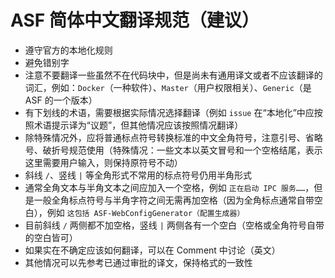 # ASF 简体中文翻译规范（建议）

* 遵守官方的本地化规则
* 避免错别字
* 注意不要翻译一些虽然不在代码块中，但是尚未有通用译文或者不应该翻译的词汇，例如：`Docker`（一种软件）、`Master`（用户权限相关）、`Generic`（是 ASF 的一个版本）
* 有下划线的术语，需要根据实际情况选择翻译（例如 `issue` 在“本地化”中应按照术语提示译为“议题”，但其他情况应该按照情况翻译）
* 除特殊情况外，应将普通标点符号转换标准的中文全角符号，注意引号、省略号、破折号规范使用（特殊情况：一些文本以英文冒号和一个空格结尾，表示这里需要用户输入，则保持原符号不动）
* 斜线 `/`、竖线 `|` 等全角形式不常用的标点符号仍用半角形式
* 通常全角文本与半角文本之间应加入一个空格，例如 `正在启动 IPC 服务……`，但是一般全角标点符号与半角字符之间无需再加空格（因为全角标点通常自带空白），例如 `这包括 ASF-WebConfigGenerator（配置生成器）`
* 目前斜线 `/` 两侧都不加空格，竖线 `|` 两侧各有一个空白（空格或全角符号自带的空白皆可）
* 如果实在不确定应该如何翻译，可以在 Comment 中讨论（英文）
* 其他情况可以先参考已通过审批的译文，保持格式的一致性
